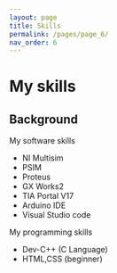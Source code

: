 ```yaml
---
layout: page
title: Skills
permalink: /pages/page_6/
nav_order: 6
---
```

# My skills

## Background

My software skills
- NI Multisim
- PSIM
- Proteus
- GX Works2
- TIA Portal V17
- Arduino IDE
- Visual Studio code
  
My programming skills
- Dev-C++ (C Language)
- HTML,CSS (beginner)
